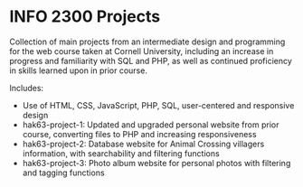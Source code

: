# INFO 2300 Projects
Collection of main projects from an intermediate design and programming for the web course taken at Cornell University, including an increase in progress and familiarity with SQL and PHP, as well as continued proficiency in skills learned upon in prior course.

Includes: 
- Use of HTML, CSS, JavaScript, PHP, SQL, user-centered and responsive design
- hak63-project-1: Updated and upgraded personal website from prior course, converting files to PHP and increasing responsiveness
- hak63-project-2: Database website for Animal Crossing villagers information, with searchability and filtering functions
- hak63-project-3: Photo album website for personal photos with filtering and tagging functions
